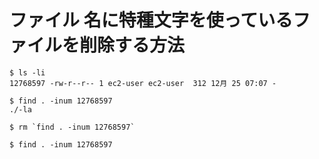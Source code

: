 # ファイル 名に特種文字を使っているファイルを削除する方法

```
$ ls -li
12768597 -rw-r--r-- 1 ec2-user ec2-user  312 12月 25 07:07 -

$ find . -inum 12768597
./-la

$ rm `find . -inum 12768597`

$ find . -inum 12768597
```

